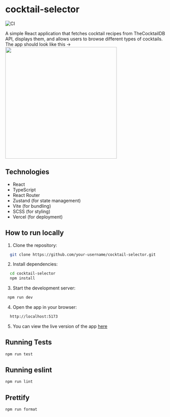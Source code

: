 # cocktail-selector

![CI](https://github.com/dmko1610/cocktail-selector/actions/workflows/ci.yml/badge.svg)

A simple React application that fetches cocktail recipes from TheCocktailDB API, displays them, and allows users to browse different types of cocktails.  
The app should look like this -> <img src="https://github.com/user-attachments/assets/0bf17b10-baa6-4d81-bb37-d63fef7af67c" width=350/>


## Technologies

- React
- TypeScript
- React Router
- Zustand (for state management)
- Vite (for bundling)
- SCSS (for styling)
- Vercel (for deployment)

## How to run locally

1. Clone the repository:
```bash
  git clone https://github.com/your-username/cocktail-selector.git
```
2. Install dependencies:
```bash
  cd cocktail-selector
  npm install
```
3. Start the development server:
 ```bash
  npm run dev
```
4. Open the app in your browser:
```bash
  http://localhost:5173
```
5. You can view the live version of the app [here](https://cocktail-selector-nine.vercel.app/)

## Running Tests
```bash
npm run test
```
## Running eslint
```bash 
npm run lint
```
## Prettify
```bash
npm run format
```
